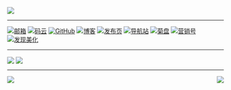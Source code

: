 <img src="https://gitee.com/ifwlzs/img/raw/master/img/IMG_20170624_001814.jpg">

---

[![邮箱](https://img.shields.io/badge/邮箱-93xo.ox39@gmail.com-46954A)](mailto:93xo.ox39@gmail.com)
[![码云](https://img.shields.io/badge/码云-ifwlzs-46954A)](https://gitee.com/ifwlzs)
[![GitHub](https://img.shields.io/badge/GitHub-ifwlzs-46954A)](https://github.com/ifwlzs)
[![博客](https://img.shields.io/badge/博客-菊博-0AA687)](https://ifwlzs.github.io)
[![发布页](https://img.shields.io/badge/发布页-菊汇-0AA687)](https://ifwlzs.github.io/show-ss-ak)
[![导航站](https://img.shields.io/badge/导航-菊搜-0AA687)](https://ifwlzs.github.io/ss)
[![菊盘](https://img.shields.io/badge/网盘-菊盘-0AA687)](https://ifwlzs.github.io/toPan)
[![营销号](https://img.shields.io/badge/工具-营销号文章生成-488FB3)](https://ifwlzs.github.io/createYXHcopy)
[![发现美化](https://img.shields.io/badge/工具-[阅读]APP美化发现-488FB3)](https://ifwlzs.github.io/YueDuBackup/tool)

---

<a href="#"><img align="center" src="https://github-readme-stats.vercel.app/api?username=ifwlzs&theme=gotham&show_icons=true" /></a>
<a href="#"><img align="center" src="https://github-readme-stats.vercel.app/api/top-langs/?username=ifwlzs&theme=gotham&show_icons=true&card_width=350&hide=makefile&hide_title=true" /></a>

---

<a href="https://github.com/ifwlzs/YueDuBackup">
  <img align="left" src="https://github-readme-stats.vercel.app/api/pin/?username=ifwlzs&repo=YueDuBackup&theme=gotham&show_icons=true&show_owner=true" />
</a>

<a href="https://github.com/ifwlzs/tampermonkeyScript">
  <img align="right" src="https://github-readme-stats.vercel.app/api/pin/?username=ifwlzs&repo=tampermonkeyScript&theme=gotham&show_icons=true&show_owner=true" />
</a>







